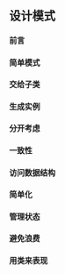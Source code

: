 ## 设计模式

#### 前言



#### 简单模式

#### 交给子类

#### 生成实例

#### 分开考虑

#### 一致性

#### 访问数据结构

#### 简单化

#### 管理状态

#### 避免浪费

#### 用类来表现

